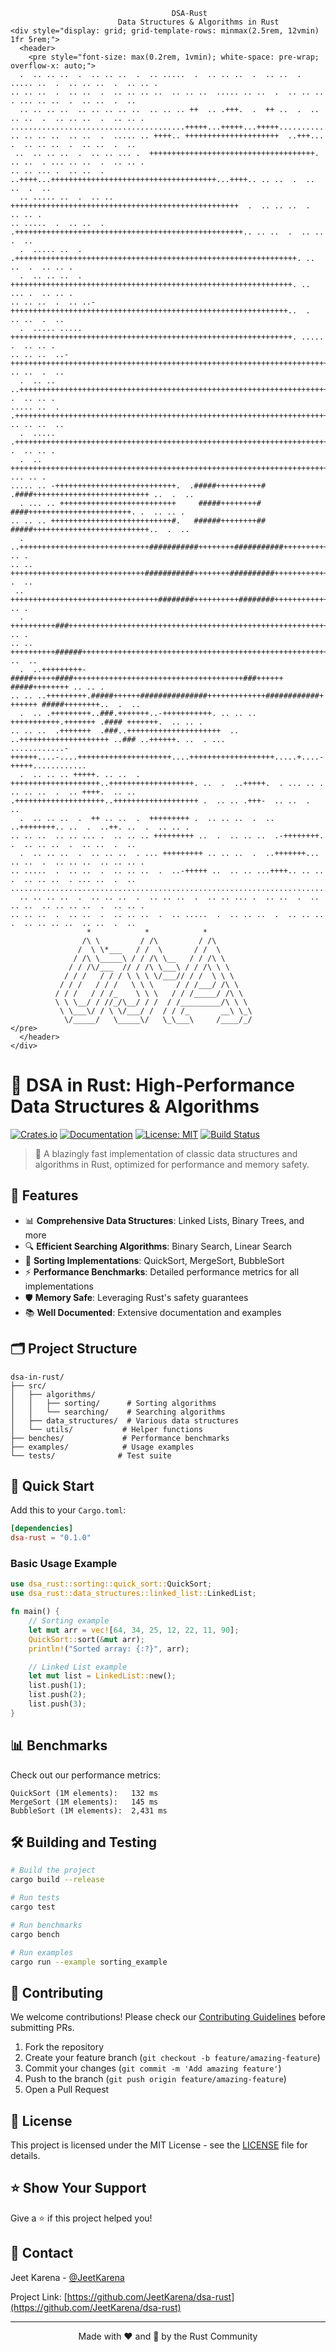 ```
                                    DSA-Rust
                        Data Structures & Algorithms in Rust
<div style="display: grid; grid-template-rows: minmax(2.5rem, 12vmin) 1fr 5rem;">
  <header>
    <pre style="font-size: max(0.2rem, 1vmin); white-space: pre-wrap; overflow-x: auto;">
  .  .. .. ..  .  .. .. ..  .  .. .....  .  .. .. ..  .  .. ..  .  ..... ..  .  .. .. ..  .  .. .. .
.. .. ..  .  .. ..  .  .. .. .. ..  .. .. ..  ..... .. ..  .  .. .. ..  . ... .. ..  .  .. ..  .  ..
  .. .. .. ..  .. .. .. .. ..  .. .. .. ++  .. .+++.  .  ++ ..  .  .. .. ..  .  .. .. ..  .  .. .. .
.......................................+++++...+++++...+++++........................................
.. .. .. ..  .. ..  .  ..... .. ++++.. +++++++++++++++++++++  ..+++...  .  .. .. ..  .  .. ..  .  ..
 ..  .. .. ..  .  .. .. ... .  +++++++++++++++++++++++++++++++++++++. .. ..  . ... .. ..  .  .. .. .
.. .. ... .  .. ..  . ..++++...+++++++++++++++++++++++++++++++++++++...++++.. .. ..  .  .. ..  .  ..
  .. ..... ..  .  .. .. +++++++++++++++++++++++++++++++++++++++++++++++++++  .  .. .. ..  .  .. .. .
.. .....  .  .. ..  .  .+++++++++++++++++++++++++++++++++++++++++++++++++++.. .. ..  .  .. ..  .  ..
  .  ..... ..  . .+++++++++++++++++++++++++++++++++++++++++++++++++++++++++++++++. .. ..  .  .. .. .
  .  .. .. ..  .  +++++++++++++++++++++++++++++++++++++++++++++++++++++++++++++++. .. ... .  .. .. .
.. .. ..  .  .. ..-++++++++++++++++++++++++++++++++++++++++++++++++++++++++++++++..  .  .. ..  .  ..
  .  ..... .....  +++++++++++++++++++++++++++++++++++++++++++++++++++++++++++++++. .....  .  .. .. .
.. .. ..  ..-++++++++++++++++++++++++++++++++++++++++++++++++++++++++++++++++++++++++++ .. ..  .  ..
  .  .. .. ..+++++++++++++++++++++++++++++++++++++++++++++++++++++++++++++++++++++++++..  .  .. .. .
..... ..  .  .+++++++++++++++++++++++++++++++++++++++++++++++++++++++++++++++++++++++.  .. .. ..  ..
  .  ..... .+++++++++++++++++++++++++++++++++++++++++++++++++++++++++++++++++++++++++++-  .  .. .. .
  .  .. +++++++++++++++++++++++++++++++++++++++++++++++++++++++++++++++++++++++++++++++++++ ... .. .
..... .. -+++++++++++++++++++++++++++.  .#####++++++++++#  .####++++++++++++++++++++++++++ ..  .  ..
  . ... .. ++++++++++++++++++++++++++     #####++++++++#     ####+++++++++++++++++++++++. .  .. .. .
.. .. .. +++++++++++++++++++++++++++#.   ######++++++++##   #####++++++++++++++++++++++++++..  .  ..
  .  ..+++++++++++++++++++++++++++++###########++++++++###########++++++++++++++++++++++++++-.. .. .
.. .. ++++++++++++++++++++++++++++++###########++++++++##########++++++++++++++++++++++++++++. .  ..
 ..  +++++++++++++++++++++++++++++++++########++++++++++########++++++++++++++++++++++++++++++. .. .
  .  ++++++++++###+++++++++++++++++++++++++++++++++++++++++++++++++++++++++++++++####+++++++++. .. .
.. .. ++++++++++######++++++++++++++++++++++++++++++++++++++++++++++++++++++++######+++++++++ ..  ..
  .  ..+++++++++-#####+++++####++++++++++++++++++++++++++++++++++++++###++++++ #####++++++++ .. .. .
.. .. ..+++++++++.#####++++++###############+++++++++++++############+ ++++++ #####++++++++..  .  ..
  .  .. .+++++++++..###.+++++++..-+++++++++++. .. .. ..  +++++++++++.+++++++ .#### +++++++.  .. .. .
.. .. ..  .+++++++  .###..+++++++++++++++++++++  .. ..++++++++++++++++++++ ..### ..++++++. ..  . ...
............-++++++....-....+++++++++++++++++++++....+++++++++++++++++++.....+....-+++++............
  .  .. .. .. +++++. .. ..  . ++++++++++++++++++++..+++++++++++++++++++. ..  .  ..+++++.  . ... .. .
.. .. ..  .  .. ++++.  .. .. .++++++++++++++++++++..+++++++++++++++++++ .  .. .. .+++-  .. ..  .  ..
  .  .. .. ..  .  ++ .. ..  .  +++++++++ .  .. .. ..  .  .. ..++++++++.. ..  .  ..++. ..  .  .. .. .
.. .. ..  .. .. ... .  .. .. .. +++++++++ ..  .  .. .. ..  .-++++++++.  .  .. .. ..  .  .. ..  .  ..
  .  .. .. ..  .  .. .. ..  . ... +++++++++ .. .. ..  .  ..+++++++... .. ..  .  .. .. ..  .. .. .. .
.. .....  .  .. ..  .  .. .. ..  .  ..-+++++ ..  .. .. ...++++.. .. ..  .  .. .. ..  . ... ..  .  ..
....................................................................................................
  .. .. .. ..  .  .. .. ..  .  .. .. ..  .  .. .. ... .  .. ..  .  .. .. ..  .. .. .. ..  .  .. .. .
.. .. ..  .  .. ..  .  .. .. ..  .  .. .....  .  .. .. ..  .  .. .. ..  .  .. .. .. ..  .. ..  .  ..
                 *            *            *                
                /\ \         / /\         / /\             
               /  \ \*___   / /  \       / /  \            
              / /\ \_____\ / / /\ \__   / / /\ \          
             / / /\/___  // / /\ \___\ / / /\ \ \        
            / / /   / / / \ \ \ \/___// / /  \ \ \      
           / / /   / / /   \ \ \     / / /___/ /\ \    
          / / /   / / /_    \ \ \   / / /_____/ /\ \  
          \ \ \__/ / //_/\__/ / /  / /_________/\ \ \ 
           \ \___\/ / \ \/___/ /  / / /_       __\ \_\
            \/_____/   \_____\/   \_\___\     /____/_/
</pre>
  </header>
</div>
```

# 🦀 DSA in Rust: High-Performance Data Structures & Algorithms

[![Crates.io](https://img.shields.io/crates/v/dsa-rust.svg)](https://crates.io/crates/dsa-rust)
[![Documentation](https://docs.rs/dsa-rust/badge.svg)](https://docs.rs/dsa-rust)
[![License: MIT](https://img.shields.io/badge/License-MIT-yellow.svg)](https://opensource.org/licenses/MIT)
[![Build Status](https://github.com/yourusername/dsa-rust/workflows/CI/badge.svg)](https://github.com/yourusername/dsa-rust/actions)

> 🚀 A blazingly fast implementation of classic data structures and algorithms in Rust, optimized for performance and memory safety.

## 🎯 Features

- 📊 **Comprehensive Data Structures**: Linked Lists, Binary Trees, and more
- 🔍 **Efficient Searching Algorithms**: Binary Search, Linear Search
- 🔄 **Sorting Implementations**: QuickSort, MergeSort, BubbleSort
- ⚡ **Performance Benchmarks**: Detailed performance metrics for all implementations
- 🛡️ **Memory Safe**: Leveraging Rust's safety guarantees
- 📚 **Well Documented**: Extensive documentation and examples

## 🗂️ Project Structure

```
dsa-in-rust/
├── src/
│   ├── algorithms/
│   │   ├── sorting/      # Sorting algorithms
│   │   └── searching/    # Searching algorithms
│   ├── data_structures/  # Various data structures
│   └── utils/           # Helper functions
├── benches/             # Performance benchmarks
├── examples/            # Usage examples
└── tests/              # Test suite
```

## 🚀 Quick Start

Add this to your `Cargo.toml`:

```toml
[dependencies]
dsa-rust = "0.1.0"
```

### Basic Usage Example

```rust
use dsa_rust::sorting::quick_sort::QuickSort;
use dsa_rust::data_structures::linked_list::LinkedList;

fn main() {
    // Sorting example
    let mut arr = vec![64, 34, 25, 12, 22, 11, 90];
    QuickSort::sort(&mut arr);
    println!("Sorted array: {:?}", arr);

    // Linked List example
    let mut list = LinkedList::new();
    list.push(1);
    list.push(2);
    list.push(3);
}
```

## 📊 Benchmarks

Check out our performance metrics:

```
QuickSort (1M elements):   132 ms
MergeSort (1M elements):   145 ms
BubbleSort (1M elements):  2,431 ms
```

## 🛠️ Building and Testing

```bash
# Build the project
cargo build --release

# Run tests
cargo test

# Run benchmarks
cargo bench

# Run examples
cargo run --example sorting_example
```

## 🤝 Contributing

We welcome contributions! Please check our [Contributing Guidelines](CONTRIBUTING.md) before submitting PRs.

1. Fork the repository
2. Create your feature branch (`git checkout -b feature/amazing-feature`)
3. Commit your changes (`git commit -m 'Add amazing feature'`)
4. Push to the branch (`git push origin feature/amazing-feature`)
5. Open a Pull Request

## 📝 License

This project is licensed under the MIT License - see the [LICENSE](LICENSE) file for details.

## ⭐ Show Your Support

Give a ⭐️ if this project helped you!

## 📧 Contact

Jeet Karena - [@JeetKarena](https://www.linkedin.com/in/jeet-karena-941323243/)

Project Link: [https://github.com/JeetKarena/dsa-rust](https://github.com/JeetKarena/dsa-rust)

---

<div align="center">
Made with ❤️ and 🦀 by the Rust Community
</div>
